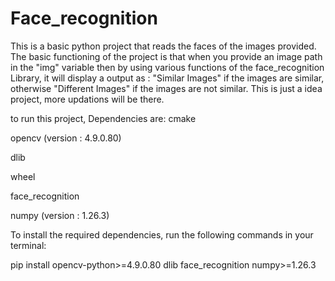 # Face_recognition

This is a basic python project that reads the faces of the images provided. 
The basic functioning of the project is that when you provide an image path in the "img" variable then by using various functions of the face_recognition Library, 
it will display a output as : "Similar Images" if the images are similar, otherwise "Different Images" if the images are not similar.
This is just a idea project, more updations will be there. 

to run this project, Dependencies are:
cmake

opencv (version : 4.9.0.80)

dlib 

wheel

face_recognition

numpy (version : 1.26.3)

To install the required dependencies, run the following commands in your terminal:

pip install opencv-python>=4.9.0.80 dlib face_recognition numpy>=1.26.3

